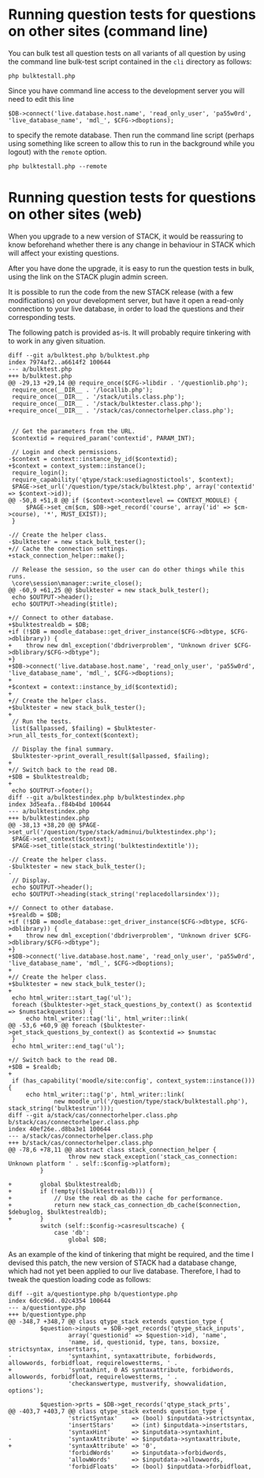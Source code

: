 # Running question tests for questions on other sites (command line)


You can bulk test all question tests on all variants of all question by using the command line bulk-test script contained in the `cli` directory as follows:

    php bulktestall.php

Since you have command line access to the development server you will need to edit this line

    $DB->connect('live.database.host.name', 'read_only_user', 'pa55w0rd', 'live_database_name', 'mdl_', $CFG->dboptions);

to specify the remote database.  Then run the command line script (perhaps using something like screen to allow this to run in the background while you logout) with the `remote` option.

    php bulktestall.php --remote

# Running question tests for questions on other sites (web)

When you upgrade to a new version of STACK, it would be reassuring to know beforehand
whether there is any change in behaviour in STACK which will affect your existing questions.

After you have done the upgrade, it is easy to run the question tests in bulk, using the link on the STACK plugin admin screen. 

It is possible to run the code from the new STACK release (with a few modifications) on your development server, but have it open a read-only connection to your live database, in order to load the questions and their corresponding tests.

The following patch is provided as-is. It will probably require tinkering with to work in any given situation.

```
diff --git a/bulktest.php b/bulktest.php
index 7974af2..a6614f2 100644
--- a/bulktest.php
+++ b/bulktest.php
@@ -29,13 +29,14 @@ require_once($CFG->libdir . '/questionlib.php');
 require_once(__DIR__ . '/locallib.php');
 require_once(__DIR__ . '/stack/utils.class.php');
 require_once(__DIR__ . '/stack/bulktester.class.php');
+require_once(__DIR__ . '/stack/cas/connectorhelper.class.php');


 // Get the parameters from the URL.
 $contextid = required_param('contextid', PARAM_INT);

 // Login and check permissions.
-$context = context::instance_by_id($contextid);
+$context = context_system::instance();
 require_login();
 require_capability('qtype/stack:usediagnostictools', $context);
 $PAGE->set_url('/question/type/stack/bulktest.php', array('contextid' => $context->id));
@@ -50,8 +51,8 @@ if ($context->contextlevel == CONTEXT_MODULE) {
     $PAGE->set_cm($cm, $DB->get_record('course', array('id' => $cm->course), '*', MUST_EXIST));
 }

-// Create the helper class.
-$bulktester = new stack_bulk_tester();
+// Cache the connection settings.
+stack_connection_helper::make();

 // Release the session, so the user can do other things while this runs.
 \core\session\manager::write_close();
@@ -60,9 +61,25 @@ $bulktester = new stack_bulk_tester();
 echo $OUTPUT->header();
 echo $OUTPUT->heading($title);

+// Connect to other database.
+$bulktestrealdb = $DB;
+if (!$DB = moodle_database::get_driver_instance($CFG->dbtype, $CFG->dblibrary)) {
+    throw new dml_exception('dbdriverproblem', "Unknown driver $CFG->dblibrary/$CFG->dbtype");
+}
+$DB->connect('live.database.host.name', 'read_only_user', 'pa55w0rd', 'live_database_name', 'mdl_', $CFG->dboptions);
+
+$context = context::instance_by_id($contextid);
+
+// Create the helper class.
+$bulktester = new stack_bulk_tester();
+
 // Run the tests.
 list($allpassed, $failing) = $bulktester->run_all_tests_for_context($context);
 
 // Display the final summary.
 $bulktester->print_overall_result($allpassed, $failing);
+
+// Switch back to the read DB.
+$DB = $bulktestrealdb;
+
 echo $OUTPUT->footer();
diff --git a/bulktestindex.php b/bulktestindex.php
index 3d5eafa..f84b4bd 100644
--- a/bulktestindex.php
+++ b/bulktestindex.php
@@ -38,13 +38,20 @@ $PAGE->set_url('/question/type/stack/adminui/bulktestindex.php');
 $PAGE->set_context($context);
 $PAGE->set_title(stack_string('bulktestindextitle'));

-// Create the helper class.
-$bulktester = new stack_bulk_tester();
-
 // Display.
 echo $OUTPUT->header();
 echo $OUTPUT->heading(stack_string('replacedollarsindex'));

+// Connect to other database.
+$realdb = $DB;
+if (!$DB = moodle_database::get_driver_instance($CFG->dbtype, $CFG->dblibrary)) {
+    throw new dml_exception('dbdriverproblem', "Unknown driver $CFG->dblibrary/$CFG->dbtype");
+}
+$DB->connect('live.database.host.name', 'read_only_user', 'pa55w0rd', 'live_database_name', 'mdl_', $CFG->dboptions);
+
+// Create the helper class.
+$bulktester = new stack_bulk_tester();
+
 echo html_writer::start_tag('ul');
 foreach ($bulktester->get_stack_questions_by_context() as $contextid => $numstackquestions) {
     echo html_writer::tag('li', html_writer::link(
@@ -53,6 +60,9 @@ foreach ($bulktester->get_stack_questions_by_context() as $contextid => $numstac
 }
 echo html_writer::end_tag('ul');

+// Switch back to the read DB.
+$DB = $realdb;
+
 if (has_capability('moodle/site:config', context_system::instance())) {
     echo html_writer::tag('p', html_writer::link(
             new moodle_url('/question/type/stack/bulktestall.php'), stack_string('bulktestrun')));
diff --git a/stack/cas/connectorhelper.class.php b/stack/cas/connectorhelper.class.php
index 40ef26e..d8ba3e1 100644
--- a/stack/cas/connectorhelper.class.php
+++ b/stack/cas/connectorhelper.class.php
@@ -78,6 +78,11 @@ abstract class stack_connection_helper {
                 throw new stack_exception('stack_cas_connection: Unknown platform ' . self::$config->platform);
         }

+        global $bulktestrealdb;
+        if (!empty(($bulktestrealdb))) {
+            // Use the real db as the cache for performance.
+            return new stack_cas_connection_db_cache($connection, $debuglog, $bulktestrealdb);
+        }
         switch (self::$config->casresultscache) {
             case 'db':
                 global $DB;
```

As an example of the kind of tinkering that might be required, and the time I devised this patch, the new version of STACK had a database change, which had not yet been applied to our live database. Therefore, I had to tweak the question loading code as follows:

```
diff --git a/questiontype.php b/questiontype.php
index 6dcc96d..02c4354 100644
--- a/questiontype.php
+++ b/questiontype.php
@@ -348,7 +348,7 @@ class qtype_stack extends question_type {
         $question->inputs = $DB->get_records('qtype_stack_inputs',
                 array('questionid' => $question->id), 'name',
                 'name, id, questionid, type, tans, boxsize, strictsyntax, insertstars, ' .
-                'syntaxhint, syntaxattribute, forbidwords, allowwords, forbidfloat, requirelowestterms, ' .
+                'syntaxhint, 0 AS syntaxattribute, forbidwords, allowwords, forbidfloat, requirelowestterms, ' .
                 'checkanswertype, mustverify, showvalidation, options');

         $question->prts = $DB->get_records('qtype_stack_prts',
@@ -403,7 +403,7 @@ class qtype_stack extends question_type {
                 'strictSyntax'    => (bool) $inputdata->strictsyntax,
                 'insertStars'     => (int) $inputdata->insertstars,
                 'syntaxHint'      => $inputdata->syntaxhint,
-                'syntaxAttribute' => $inputdata->syntaxattribute,
+                'syntaxAttribute' => '0',
                 'forbidWords'     => $inputdata->forbidwords,
                 'allowWords'      => $inputdata->allowwords,
                 'forbidFloats'    => (bool) $inputdata->forbidfloat,
```
